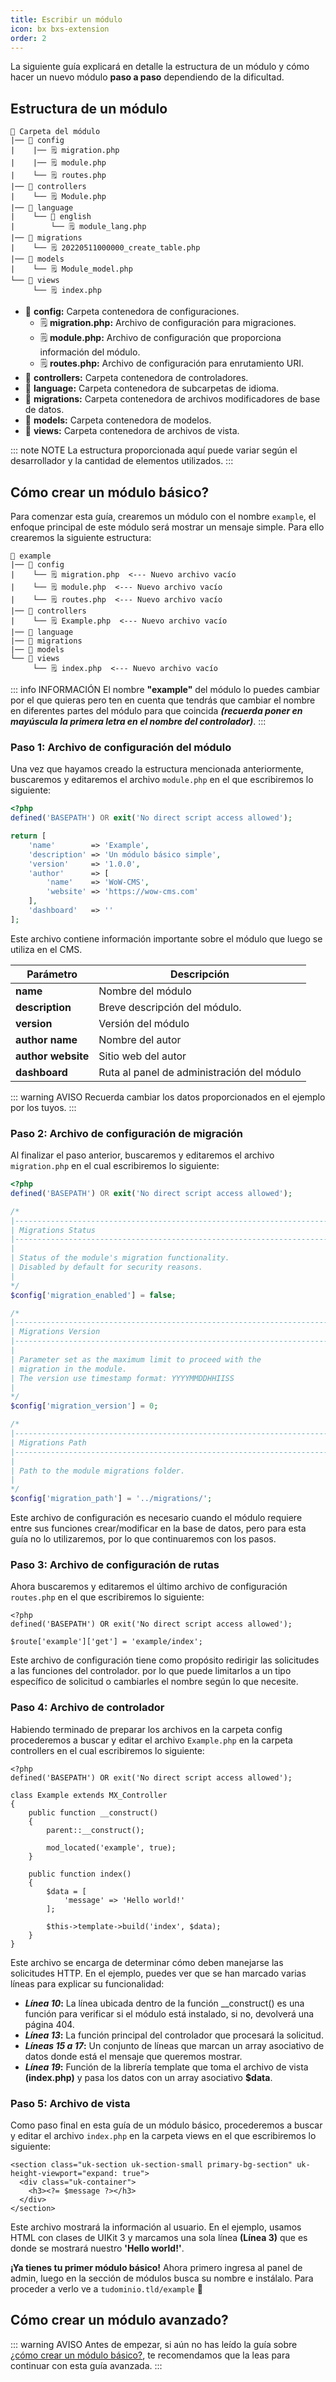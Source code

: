 ```yaml
---
title: Escribir un módulo
icon: bx bxs-extension
order: 2
---
```


La siguiente guía explicará en detalle la estructura de un módulo y cómo hacer un nuevo módulo **paso a paso** dependiendo de la dificultad.

## Estructura de un módulo

```
📂 Carpeta del módulo
|── 📂 config
|    |── 🗒️ migration.php
|    |── 🗒️ module.php
|    └── 🗒️ routes.php
|── 📂 controllers
|    └── 🗒️ Module.php
|── 📂 language
|    └── 📂 english
|        └── 🗒️ module_lang.php
|── 📂 migrations
|    └── 🗒️ 20220511000000_create_table.php
|── 📂 models
|    └── 🗒️ Module_model.php
└── 📂 views
     └── 🗒️ index.php
```

- 📂 **config:** Carpeta contenedora de configuraciones.
  - 🗒️ **migration.php:** Archivo de configuración para migraciones.
  - 🗒️ **module.php:** Archivo de configuración que proporciona información del módulo.
  - 🗒️ **routes.php:** Archivo de configuración para enrutamiento URI.
- 📂 **controllers:** Carpeta contenedora de controladores.
- 📂 **language:** Carpeta contenedora de subcarpetas de idioma.
- 📂 **migrations:** Carpeta contenedora de archivos modificadores de base de datos.
- 📂 **models:** Carpeta contenedora de modelos.
- 📂 **views:** Carpeta contenedora de archivos de vista.

::: note NOTE
La estructura proporcionada aquí puede variar según el desarrollador y la cantidad de elementos utilizados.
:::

## Cómo crear un módulo básico?

Para comenzar esta guía, crearemos un módulo con el nombre `example`, el enfoque principal de este módulo será mostrar un mensaje simple. Para ello crearemos la siguiente estructura:

```
📂 example
|── 📂 config
|    └── 🗒️ migration.php  <--- Nuevo archivo vacío
|    └── 🗒️ module.php  <--- Nuevo archivo vacío
|    └── 🗒️ routes.php  <--- Nuevo archivo vacío
|── 📂 controllers
|    └── 🗒️ Example.php  <--- Nuevo archivo vacío
|── 📂 language
|── 📂 migrations
|── 📂 models
└── 📂 views
     └── 🗒️ index.php  <--- Nuevo archivo vacío
```

::: info INFORMACIÓN
El nombre **"example"** del módulo lo puedes cambiar por el que quieras pero ten en cuenta que tendrás que cambiar el nombre en diferentes partes del módulo para que coincida **_(recuerda poner en mayúscula la primera letra en el nombre del controlador)_**.
:::

### Paso 1: Archivo de configuración del módulo

Una vez que hayamos creado la estructura mencionada anteriormente, buscaremos y editaremos el archivo `module.php` en el que escribiremos lo siguiente:

```php
<?php
defined('BASEPATH') OR exit('No direct script access allowed');

return [
    'name'        => 'Example',
    'description' => 'Un módulo básico simple',
    'version'     => '1.0.0',
    'author'      => [
        'name'    => 'WoW-CMS',
        'website' => 'https://wow-cms.com'
    ],
    'dashboard'   => ''
];
```

Este archivo contiene información importante sobre el módulo que luego se utiliza en el CMS.

| Parámetro | Descripción |
| ------- | ------- |
| **name** | Nombre del módulo |
| **description** | Breve descripción del módulo. |
| **version** | Versión del módulo |
| **author name** | Nombre del autor |
| **author website** | Sitio web del autor |
| **dashboard** | Ruta al panel de administración del módulo |

::: warning AVISO
Recuerda cambiar los datos proporcionados en el ejemplo por los tuyos.
:::

### Paso 2: Archivo de configuración de migración

Al finalizar el paso anterior, buscaremos y editaremos el archivo `migration.php` en el cual escribiremos lo siguiente:

```php
<?php
defined('BASEPATH') OR exit('No direct script access allowed');

/*
|--------------------------------------------------------------------------
| Migrations Status
|--------------------------------------------------------------------------
|
| Status of the module's migration functionality. 
| Disabled by default for security reasons.
|
*/
$config['migration_enabled'] = false;

/*
|--------------------------------------------------------------------------
| Migrations Version
|--------------------------------------------------------------------------
|
| Parameter set as the maximum limit to proceed with the
| migration in the module.
| The version use timestamp format: YYYYMMDDHHIISS
|
*/
$config['migration_version'] = 0;

/*
|--------------------------------------------------------------------------
| Migrations Path
|--------------------------------------------------------------------------
|
| Path to the module migrations folder.
|
*/
$config['migration_path'] = '../migrations/';
```
Este archivo de configuración es necesario cuando el módulo requiere entre sus funciones crear/modificar en la base de datos, pero para esta guía no lo utilizaremos, por lo que continuaremos con los pasos.

### Paso 3: Archivo de configuración de rutas

Ahora buscaremos y editaremos el último archivo de configuración `routes.php` en el que escribiremos lo siguiente:

```php{4}
<?php
defined('BASEPATH') OR exit('No direct script access allowed');

$route['example']['get'] = 'example/index';
```

Este archivo de configuración tiene como propósito redirigir las solicitudes a las funciones del controlador. por lo que puede limitarlos a un tipo específico de solicitud o cambiarles el nombre según lo que necesite.

### Paso 4: Archivo de controlador

Habiendo terminado de preparar los archivos en la carpeta config procederemos a buscar y editar el archivo `Example.php` en la carpeta controllers en el cual escribiremos lo siguiente:

```php{10,13,15-17,19}
<?php
defined('BASEPATH') OR exit('No direct script access allowed');

class Example extends MX_Controller
{
    public function __construct()
    {
        parent::__construct();

        mod_located('example', true);
    }

    public function index()
    {
        $data = [
            'message' => 'Hello world!'
        ];

        $this->template->build('index', $data);
    }
}
```

Este archivo se encarga de determinar cómo deben manejarse las solicitudes HTTP. En el ejemplo, puedes ver que se han marcado varias líneas para explicar su funcionalidad:

- **_Línea 10_:** La línea ubicada dentro de la función \__construct() es una función para verificar si el módulo está instalado, si no, devolverá una página 404.
- **_Línea 13_:** La función principal del controlador que procesará la solicitud.
- **_Líneas 15 a 17_:** Un conjunto de líneas que marcan un array asociativo de datos donde está el mensaje que queremos mostrar.
- **_Línea 19_:** Función de la librería template que toma el archivo de vista **(index.php)** y pasa los datos con un array asociativo **$data**.

### Paso 5: Archivo de vista

Como paso final en esta guía de un módulo básico, procederemos a buscar y editar el archivo `index.php` en la carpeta views en el que escribiremos lo siguiente:

```php{3}
<section class="uk-section uk-section-small primary-bg-section" uk-height-viewport="expand: true">
  <div class="uk-container">
    <h3><?= $message ?></h3>
  </div>
</section>
```

Este archivo mostrará la información al usuario. En el ejemplo, usamos HTML con clases de UIKit 3 y marcamos una sola línea **(Línea 3)** que es donde se mostrará nuestro **'Hello world!'**.

**¡Ya tienes tu primer módulo básico!** Ahora primero ingresa al panel de admin, luego en la sección de módulos busca su nombre e instálalo. Para proceder a verlo ve a `tudominio.tld/example` :tada:

## Cómo crear un módulo avanzado?

::: warning AVISO
Antes de empezar, si aún no has leído la guía sobre [¿cómo crear un módulo básico?](../developer/module.md#como-crear-un-modulo-basico), te recomendamos que la leas para continuar con esta guía avanzada.
:::
